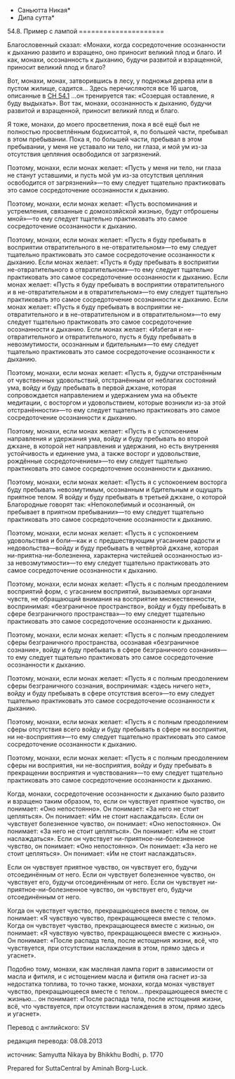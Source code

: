 * Саньютта Никая*
* Дипа сутта*

54\.8\. Пример с лампой
\=\=\=\=\=\=\=\=\=\=\=\=\=\=\=\=\=\=\=\=\=

Благословенный сказал: «Монахи, когда сосредоточение осознанности к дыханию развито и взращено, оно приносит великий плод и благо\. И как, монахи, осознанность к дыханию, будучи развитой и взращенной, приносит великий плод и благо?

Вот, монахи, монах, затворившись в лесу, у подножья дерева или в пустом жилище, садится… Здесь перечисляются все 16 шагов, описанные в [СН 54\.1](/sn54\.1/ru/sv) …он тренируется так: «Созерцая оставление, я буду выдыхать»\. Вот так, монахи, осознанность к дыханию, будучи развитой и взращенной, приносит великий плод и благо\.

Я тоже, монахи, до моего просветления, пока я всё ещё был не полностью просветлённым бодхисаттой, я, по большей части, пребывал в этом пребывании\. Пока я, по большей части, пребывал в этом пребывании, у меня не уставало ни тело, ни глаза, и мой ум из\-за отсутствия цепляния освободился от загрязнений\.

Поэтому, монахи, если монах желает: «Пусть у меня ни тело, ни глаза не станут уставшими, и пусть мой ум из\-за отсутствия цепляния освободится от загрязнений»—то ему следует тщательно практиковать это самое сосредоточение осознанности к дыханию\.

Поэтому, монахи, если монах желает: «Пусть воспоминания и устремления, связанные с домохозяйской жизнью, будут отброшены мной»—то ему следует тщательно практиковать это самое сосредоточение осознанности к дыханию\.

Поэтому, монахи, если монах желает: «Пусть я буду пребывать в восприятии отвратительного в не\-отвратительном»—то ему следует тщательно практиковать это самое сосредоточение осознанности к дыханию\. Если монах желает: «Пусть я буду пребывать в восприятии не\-отвратительного в отвратительном»—то ему следует тщательно практиковать это самое сосредоточение осознанности к дыханию\. Если монах желает: «Пусть я буду пребывать в восприятии отвратительного и в не\-отвратительном и в отвратительном»—то ему следует тщательно практиковать это самое сосредоточение осознанности к дыханию\. Если монах желает: «Пусть я буду пребывать в восприятии не\-отвратительного и в не\-отвратительном и в отвратительном»—то ему следует тщательно практиковать это самое сосредоточение осознанности к дыханию\. Если монах желает: «Избегая и не\-отвратительного и отвратительного, пусть я буду пребывать в невозмутимости, осознанным и бдительным»—то ему следует тщательно практиковать это самое сосредоточение осознанности к дыханию\.

Поэтому, монахи, если монах желает: «Пусть я, будучи отстранённым от чувственных удовольствий, отстранённым от неблагих состояний ума, войду и буду пребывать в первой джхане, которая сопровождается направлением и удержанием ума на объекте медитации, с восторгом и удовольствием, которые возникли из\-за этой отстранённости»—то ему следует тщательно практиковать это самое сосредоточение осознанности к дыханию\.

Поэтому, монахи, если монах желает: «Пусть я с успокоением направления и удержания ума, войду и буду пребывать во второй джхане, в которой нет направления и удержания, но есть внутренняя устойчивость и единение ума, а также восторг и удовольствие, рождённые сосредоточением»—то ему следует тщательно практиковать это самое сосредоточение осознанности к дыханию\.

Поэтому, монахи, если монах желает: «Пусть я с успокоением восторга буду пребывать невозмутимым, осознанным и бдительным и ощущать приятное телом\. Я войду и буду пребывать в третьей джхане, о которой Благородные говорят так: «Непоколебимый и осознанный, он пребывает в приятном пребывании»—то ему следует тщательно практиковать это самое сосредоточение осознанности к дыханию\.

Поэтому, монахи, если монах желает: «Пусть я c успокоением удовольствия и боли—как и с предшествующим угасанием радости и недовольства—войду и буду пребывать в четвёртой джхане, которая ни\-приятна\-ни\-болезненна, характерна чистейшей осознанностью из\-за невозмутимости»—то ему следует тщательно практиковать это самое сосредоточение осознанности к дыханию\.

Поэтому, монахи, если монах желает: «Пусть я с полным преодолением восприятий форм, с угасанием восприятий, вызываемых органами чувств, не обращающий внимания на восприятие множественности, воспринимая: «безграничное пространство», войду и буду пребывать в сфере безграничного пространства»—то ему следует тщательно практиковать это самое сосредоточение осознанности к дыханию\.

Поэтому, монахи, если монах желает: «Пусть я с полным преодолением сферы безграничного пространства, осознавая «безграничное сознание», войду и буду пребывать в сфере безграничного сознания»—то ему следует тщательно практиковать это самое сосредоточение осознанности к дыханию\.

Поэтому, монахи, если монах желает: «Пусть я с полным преодолением сферы безграничного сознания, воспринимая: «здесь ничего нет», войду и буду пребывать в сфере отсутствия всего»—то ему следует тщательно практиковать это самое сосредоточение осознанности к дыханию\.

Поэтому, монахи, если монах желает: «Пусть я с полным преодолением сферы отсутствия всего войду и буду пребывать в сфере ни восприятия, ни не\-восприятия»—то ему следует тщательно практиковать это самое сосредоточение осознанности к дыханию\.

Поэтому, монахи, если монах желает: «Пусть я с полным преодолением сферы ни восприятия, ни не\-восприятия, войду и буду пребывать в прекращении восприятия и чувствования»—то ему следует тщательно практиковать это самое сосредоточение осознанности к дыханию\.

Когда, монахи, сосредоточение осознанности к дыханию было развито и взращено таким образом, то, если он чувствует приятное чувство, он понимает: «Оно непостоянно»\. Он понимает: «За него не стоит цепляться»\. Он понимает: «Им не стоит наслаждаться»\. Если он чувствует болезненное чувство, он понимает: «Оно непостоянно»\. Он понимает: «За него не стоит цепляться»\. Он понимает: «Им не стоит наслаждаться»\. Если он чувствует ни\-приятное\-ни\-болезненное чувство, он понимает: «Оно непостоянно»\. Он понимает: «За него не стоит цепляться»\. Он понимает: «Им не стоит наслаждаться»\.

Если он чувствует приятное чувство, он чувствует его, будучи отсоединённым от него\. Если он чувствует болезненное чувство, он чувствует его, будучи отсоединённым от него\. Если он чувствует ни\-приятное\-ни\-болезненное чувство, он чувствует его, будучи отсоединённым от него\.

Когда он чувствует чувство, прекращающееся вместе с телом, он понимает: «Я чувствую чувство, прекращающееся вместе с телом»\. Когда он чувствует чувство, прекращающееся вместе с жизнью, он понимает: «Я чувствую чувство, прекращающееся вместе с жизнью»\. Он понимает: «После распада тела, после истощения жизни, всё, что чувствуется, при отсутствии наслаждения в этом, прямо здесь и угаснет»\.

Подобно тому, монахи, как масляная лампа горит в зависимости от масла и фитиля, и с истощением масла и фитиля она гаснет из\-за недостатка топлива, то точно также, монахи, когда монах чувствует чувство, прекращающееся вместе с телом… прекращающееся вместе с жизнью… он понимает: «После распада тела, после истощения жизни, всё, что чувствуется, при отсутствии наслаждения в этом, прямо здесь и угаснет»\.

Перевод с английского: SV

редакция перевода: 08\.08\.2013

источник: Samyutta Nikaya by Bhikkhu Bodhi, p\. 1770

Prepared for SuttaCentral by Aminah Borg\-Luck\.